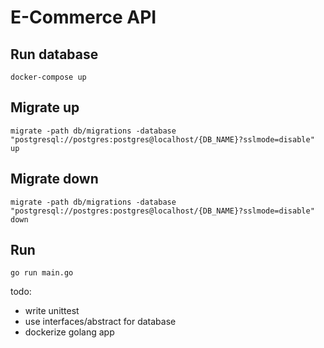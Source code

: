 # E-Commerce API

## Run database
`docker-compose up`

## Migrate up
`migrate -path db/migrations -database "postgresql://postgres:postgres@localhost/{DB_NAME}?sslmode=disable" up`

## Migrate down
`migrate -path db/migrations -database "postgresql://postgres:postgres@localhost/{DB_NAME}?sslmode=disable" down`

## Run
`go run main.go`


todo:
- write unittest
- use interfaces/abstract for database
- dockerize golang app
